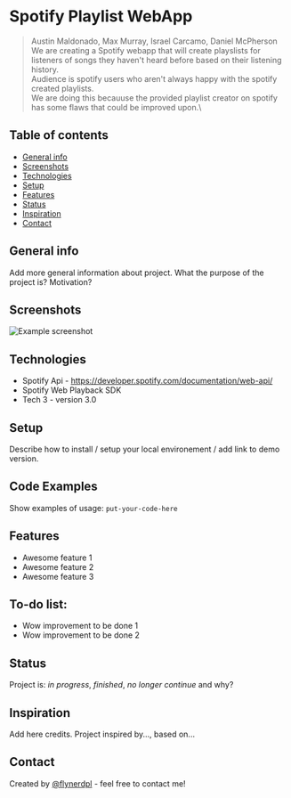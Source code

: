 # Spotify Playlist WebApp
> Austin Maldonado, Max Murray, Israel Carcamo, Daniel McPherson\
> We are creating a Spotify webapp that will create playslists for listeners of songs they haven't heard before based on their listening history.\
> Audience is spotify users who aren't always happy with the spotify created playlists.\
> We are doing this becauuse the provided playlist creator on spotify has some flaws that could be improved upon.\


## Table of contents
* [General info](#general-info)
* [Screenshots](#screenshots)
* [Technologies](#technologies)
* [Setup](#setup)
* [Features](#features)
* [Status](#status)
* [Inspiration](#inspiration)
* [Contact](#contact)

## General info
Add more general information about project. What the purpose of the project is? Motivation?

## Screenshots
![Example screenshot](./img/screenshot.png)

## Technologies
* Spotify Api - https://developer.spotify.com/documentation/web-api/
* Spotify Web Playback SDK
* Tech 3 - version 3.0

## Setup
Describe how to install / setup your local environement / add link to demo version.

## Code Examples
Show examples of usage:
`put-your-code-here`

## Features
* Awesome feature 1
* Awesome feature 2
* Awesome feature 3

## To-do list:
* Wow improvement to be done 1
* Wow improvement to be done 2

## Status
Project is: _in progress_, _finished_, _no longer continue_ and why?

## Inspiration
Add here credits. Project inspired by..., based on...

## Contact
Created by [@flynerdpl](https://www.flynerd.pl/) - feel free to contact me!